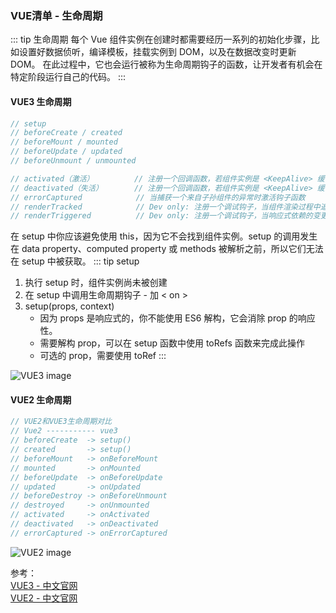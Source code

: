 ### VUE清单 - 生命周期
::: tip 生命周期
每个 Vue 组件实例在创建时都需要经历一系列的初始化步骤，比如设置好数据侦听，编译模板，挂载实例到 DOM，以及在数据改变时更新 DOM。
在此过程中，它也会运行被称为生命周期钩子的函数，让开发者有机会在特定阶段运行自己的代码。
:::


#### VUE3 生命周期
```js
// setup                        
// beforeCreate / created
// beforeMount / mounted
// beforeUpdate / updated
// beforeUnmount / unmounted

// activated（激活）         // 注册一个回调函数，若组件实例是 <KeepAlive> 缓存树的一部分，当组件 「被插入」到 DOM 中时调用。
// deactivated（失活）       // 注册一个回调函数，若组件实例是 <KeepAlive> 缓存树的一部分，当组件 「被移除」到 DOM 中时调用。
// errorCaptured            // 当捕获一个来自子孙组件的异常时激活钩子函数
// renderTracked            // Dev only: 注册一个调试钩子，当组件渲染过程中追踪到响应式依赖时调用。
// renderTriggered          // Dev only: 注册一个调试钩子，当响应式依赖的变更触发了组件渲染时调用。
```
在 setup 中你应该避免使用 this，因为它不会找到组件实例。setup 的调用发生在 data property、computed property 或 methods 被解析之前，所以它们无法在 setup 中被获取。
::: tip setup
1. 执行 setup 时，组件实例尚未被创建
2. 在 setup 中调用生命周期钩子 - 加 < on >
3. setup(props, context)
    + 因为 props 是响应式的，你不能使用 ES6 解构，它会消除 prop 的响应性。
    + 需要解构 prop，可以在 setup 函数中使用 toRefs 函数来完成此操作
    + 可选的 prop，需要使用 toRef
:::

![VUE3 image](~@/lifecycle_vue3.png)

#### VUE2 生命周期
```js
// VUE2和VUE3生命周期对比
// Vue2 ----------- vue3
// beforeCreate  -> setup()
// created       -> setup()
// beforeMount   -> onBeforeMount
// mounted       -> onMounted
// beforeUpdate  -> onBeforeUpdate
// updated       -> onUpdated
// beforeDestroy -> onBeforeUnmount
// destroyed     -> onUnmounted
// activated     -> onActivated
// deactivated   -> onDeactivated
// errorCaptured -> onErrorCaptured
```
![VUE2 image](~@/lifecycle_vue2.png)



参考：<br />
<a href="https://cn.vuejs.org/" target="_blank">VUE3 - 中文官网</a><br />
<a href="https://v2.cn.vuejs.org/" target="_blank">VUE2 - 中文官网</a><br />